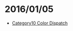 # 2016/01/05

- [Category10 Color Dispatch](https://bigdata-mindstorms.github.io/d3-playground/#https://bigdata-mindstorms.github.io/d3-playground/ontouchstart/2016/01/05/category10_color_dispatch.js)
